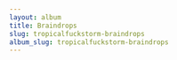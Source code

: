 ```yaml
---
layout: album
title: Braindrops
slug: tropicalfuckstorm-braindrops
album_slug: tropicalfuckstorm-braindrops
---
```

